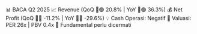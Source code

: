 📊 BACA Q2 2025
📈 Revenue (QoQ 🔼🟢 20.8% | YoY 🔼🟢 36.3%)
💰 Net Profit (QoQ 🔻🔴 -11.2% | YoY 🔻🔴 -29.6%)
💡 Cash Operasi: Negatif
🧮 Valuasi: PER 26x | PBV 0.4x
🧱 Fundamental perlu dicermati
